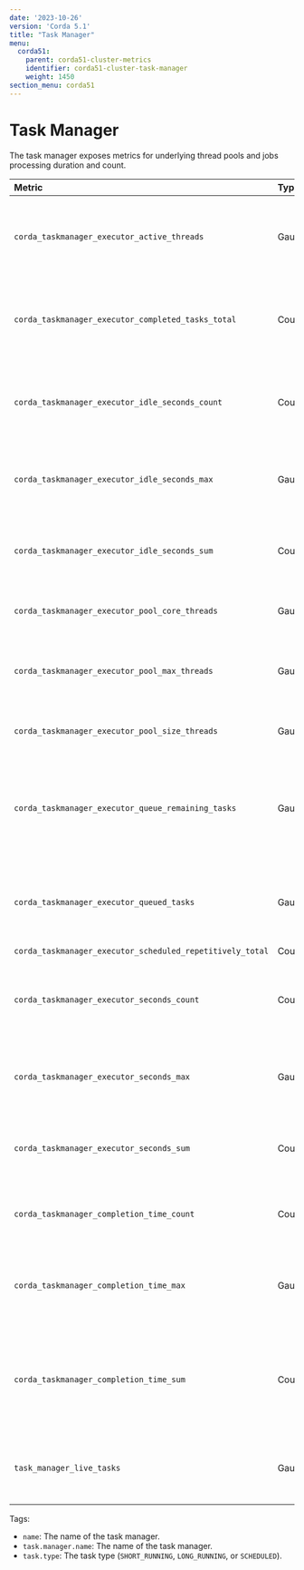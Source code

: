 ```yaml
---
date: '2023-10-26'
version: 'Corda 5.1'
title: "Task Manager"
menu:
  corda51:
    parent: corda51-cluster-metrics
    identifier: corda51-cluster-task-manager
    weight: 1450
section_menu: corda51
---
```


# Task Manager

The task manager exposes metrics for underlying thread pools and jobs processing duration and count.

<style>
table th:first-of-type {
    width: 25%;
}
table th:nth-of-type(2) {
    width: 10%;
}
table th:nth-of-type(3) {
    width: 20%;
}
table th:nth-of-type(4) {
    width: 45%;
}
</style>

| Metric                                                    | Type    | Tags                                                      | Description                                                                            |
| :-------------------------------------------------------- | :------ | :-------------------------------------------------------- | :------------------------------------------------------------------------------------- |
| `corda_taskmanager_executor_active_threads`               | Gauge   | `name`                                                    | The approximate number of threads that are actively executing tasks.                   |
| `corda_taskmanager_executor_completed_tasks_total`        | Counter | `name`                                                    | The approximate number of tasks that have completed execution.                         |
| `corda_taskmanager_executor_idle_seconds_count`           | Counter | `name`                                                    | The number of events that have been observed for the base metric.                   |
| `corda_taskmanager_executor_idle_seconds_max`             | Gauge   | `name`                                                    | The maximum observed value for the base metric.                                                                                       |
| `corda_taskmanager_executor_idle_seconds_sum`             | Counter | `name`                                                    | The total sum of all observed values for the base metric.                           |
| `corda_taskmanager_executor_pool_core_threads`            | Gauge   | `name`                                                    | The core number of threads for the pool.                                               |
| `corda_taskmanager_executor_pool_max_threads`             | Gauge   | `name`                                                    | The maximum allowed number of threads in the pool.                                     |
| `corda_taskmanager_executor_pool_size_threads`            | Gauge   | `name`                                                    | The current number of threads in the pool.                                             |
| `corda_taskmanager_executor_queue_remaining_tasks`        | Gauge   | `name`                                                    | The number of additional elements that this queue can ideally accept without blocking. |
| `corda_taskmanager_executor_queued_tasks`                 | Gauge   | `name`                                                    | The approximate number of tasks that are queued for execution.                         |
| `corda_taskmanager_executor_scheduled_repetitively_total` | Counter | `name`                                                    |                                                                                        |
| `corda_taskmanager_executor_seconds_count`                | Counter | `name`                                                    | The number of events that have been observed for the base metric.                   |
| `corda_taskmanager_executor_seconds_max`                  | Gauge   | `name`                                                    | The maximum observed value for the base metric.                                                                                       |
| `corda_taskmanager_executor_seconds_sum`                  | Counter | `name`                                                    | The total sum of all observed values for the base metric                            |
| `corda_taskmanager_completion_time_count`                  |  Counter  | <ul><li>`task.manager.name`</li><li>`task.type`</li></ul> | The number of tasks completed by a task manager..            |
| `corda_taskmanager_completion_time_max`                  |  Gauge  | <ul><li>`task.manager.name`</li><li>`task.type`</li></ul> | The maximum time taken to complete a task by a task manager.           |
| `corda_taskmanager_completion_time_sum`                  |  Counter  | <ul><li>`task.manager.name`</li><li>`task.type`</li></ul> | The total sum of the time taken to execute all completed tasks by a task manager.           |
| `task_manager_live_tasks`                                               | Gauge  | <ul><li>`task.manager.name`</li><li>`task.type`</li></ul> | The number of live tasks running or scheduled in the task manager.                     |

Tags:

* `name`: The name of the task manager.
* `task.manager.name`: The name of the task manager.
* `task.type`: The task type (`SHORT_RUNNING`, `LONG_RUNNING`, or `SCHEDULED`).

